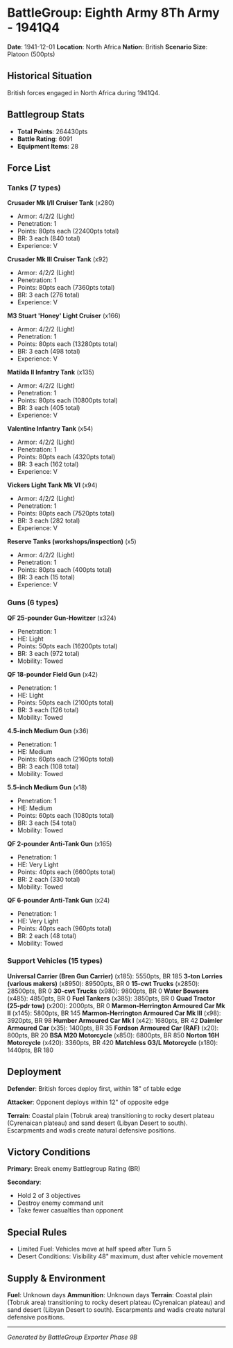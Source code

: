 # BattleGroup: Eighth Army 8Th Army - 1941Q4

**Date**: 1941-12-01
**Location**: North Africa
**Nation**: British
**Scenario Size**: Platoon (500pts)

## Historical Situation

British forces engaged in North Africa during 1941Q4.

## Battlegroup Stats

- **Total Points**: 264430pts
- **Battle Rating**: 6091
- **Equipment Items**: 28

## Force List

### Tanks (7 types)

**Crusader Mk I/II Cruiser Tank** (x280)
- Armor: 4/2/2 (Light)
- Penetration: 1
- Points: 80pts each (22400pts total)
- BR: 3 each (840 total)
- Experience: V

**Crusader Mk III Cruiser Tank** (x92)
- Armor: 4/2/2 (Light)
- Penetration: 1
- Points: 80pts each (7360pts total)
- BR: 3 each (276 total)
- Experience: V

**M3 Stuart 'Honey' Light Cruiser** (x166)
- Armor: 4/2/2 (Light)
- Penetration: 1
- Points: 80pts each (13280pts total)
- BR: 3 each (498 total)
- Experience: V

**Matilda II Infantry Tank** (x135)
- Armor: 4/2/2 (Light)
- Penetration: 1
- Points: 80pts each (10800pts total)
- BR: 3 each (405 total)
- Experience: V

**Valentine Infantry Tank** (x54)
- Armor: 4/2/2 (Light)
- Penetration: 1
- Points: 80pts each (4320pts total)
- BR: 3 each (162 total)
- Experience: V

**Vickers Light Tank Mk VI** (x94)
- Armor: 4/2/2 (Light)
- Penetration: 1
- Points: 80pts each (7520pts total)
- BR: 3 each (282 total)
- Experience: V

**Reserve Tanks (workshops/inspection)** (x5)
- Armor: 4/2/2 (Light)
- Penetration: 1
- Points: 80pts each (400pts total)
- BR: 3 each (15 total)
- Experience: V

### Guns (6 types)

**QF 25-pounder Gun-Howitzer** (x324)
- Penetration: 1
- HE: Light
- Points: 50pts each (16200pts total)
- BR: 3 each (972 total)
- Mobility: Towed

**QF 18-pounder Field Gun** (x42)
- Penetration: 1
- HE: Light
- Points: 50pts each (2100pts total)
- BR: 3 each (126 total)
- Mobility: Towed

**4.5-inch Medium Gun** (x36)
- Penetration: 1
- HE: Medium
- Points: 60pts each (2160pts total)
- BR: 3 each (108 total)
- Mobility: Towed

**5.5-inch Medium Gun** (x18)
- Penetration: 1
- HE: Medium
- Points: 60pts each (1080pts total)
- BR: 3 each (54 total)
- Mobility: Towed

**QF 2-pounder Anti-Tank Gun** (x165)
- Penetration: 1
- HE: Very Light
- Points: 40pts each (6600pts total)
- BR: 2 each (330 total)
- Mobility: Towed

**QF 6-pounder Anti-Tank Gun** (x24)
- Penetration: 1
- HE: Very Light
- Points: 40pts each (960pts total)
- BR: 2 each (48 total)
- Mobility: Towed

### Support Vehicles (15 types)

**Universal Carrier (Bren Gun Carrier)** (x185): 5550pts, BR 185
**3-ton Lorries (various makers)** (x8950): 89500pts, BR 0
**15-cwt Trucks** (x2850): 28500pts, BR 0
**30-cwt Trucks** (x980): 9800pts, BR 0
**Water Bowsers** (x485): 4850pts, BR 0
**Fuel Tankers** (x385): 3850pts, BR 0
**Quad Tractor (25-pdr tow)** (x200): 2000pts, BR 0
**Marmon-Herrington Armoured Car Mk II** (x145): 5800pts, BR 145
**Marmon-Herrington Armoured Car Mk III** (x98): 3920pts, BR 98
**Humber Armoured Car Mk I** (x42): 1680pts, BR 42
**Daimler Armoured Car** (x35): 1400pts, BR 35
**Fordson Armoured Car (RAF)** (x20): 800pts, BR 20
**BSA M20 Motorcycle** (x850): 6800pts, BR 850
**Norton 16H Motorcycle** (x420): 3360pts, BR 420
**Matchless G3/L Motorcycle** (x180): 1440pts, BR 180

## Deployment

**Defender**: British forces deploy first, within 18" of table edge

**Attacker**: Opponent deploys within 12" of opposite edge

**Terrain**: Coastal plain (Tobruk area) transitioning to rocky desert plateau (Cyrenaican plateau) and sand desert (Libyan Desert to south). Escarpments and wadis create natural defensive positions.

## Victory Conditions

**Primary**: Break enemy Battlegroup Rating (BR)

**Secondary**:
- Hold 2 of 3 objectives
- Destroy enemy command unit
- Take fewer casualties than opponent

## Special Rules

- Limited Fuel: Vehicles move at half speed after Turn 5
- Desert Conditions: Visibility 48" maximum, dust after vehicle movement

## Supply & Environment

**Fuel**: Unknown days
**Ammunition**: Unknown days
**Terrain**: Coastal plain (Tobruk area) transitioning to rocky desert plateau (Cyrenaican plateau) and sand desert (Libyan Desert to south). Escarpments and wadis create natural defensive positions.

---

*Generated by BattleGroup Exporter Phase 9B*
